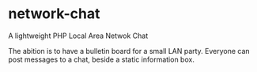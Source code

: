 # network-chat
A lightweight PHP Local Area Netwok Chat

The abition is to have a bulletin board for a small LAN party. Everyone can post messages to a chat, beside a static information box.
